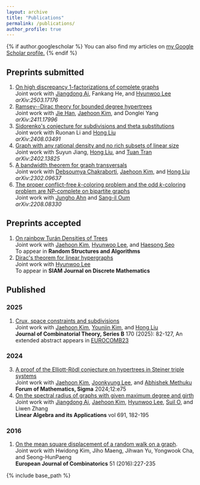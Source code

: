 ```yaml
---
layout: archive
title: "Publications"
permalink: /publications/
author_profile: true
---
```


{% if author.googlescholar %}
  You can also find my articles on <u><a href="{{author.googlescholar}}">my Google Scholar profile</a>.</u>
{% endif %}



## Preprints submitted
1. [On high discrepancy $1$-factorizations of complete graphs](https://arxiv.org/abs/2503.17176)   
Joint work with [Jiangdong Ai](https://my.nankai.edu.cn/sms/ajd/list.htm), Fankang He, and [Hyunwoo Lee](https://sites.google.com/view/hyunwoo-lee/)   
<i>arXiv:2503.17176</i>
1. [Ramsey--Dirac theory for bounded degree hypertrees](https://arxiv.org/abs/2411.17996)   
Joint work with [Jie Han](https://jiehan773.github.io/), [Jaehoon Kim](https://sites.google.com/view/jaehoon-kim/home), and Donglei Yang   
<i>arXiv:2411.17996</i>   
1. [Sidorenko's conjecture for subdivisions and theta substitutions](https://www.arxiv.org/abs/2408.03491)   
Joint work with Ruonan Li and [Hong Liu](https://www.ibs.re.kr/ecopro/hongliu/)   
<i>arXiv:2408.03491</i>
1. [Graph with any rational density and no rich subsets of linear size](https://arxiv.org/abs/2402.13825)   
Joint work with Suyun Jiang, [Hong Liu](https://www.ibs.re.kr/ecopro/hongliu/), and [Tuan Tran](https://tuaentran.wixsite.com/homepage)    
<i>arXiv:2402.13825</i>   
1. [A bandwidth theorem for graph transversals](https://arxiv.org/abs/2302.09637)  
Joint work with [Debsoumya Chakraborti](https://dimag.ibs.re.kr/home/debsoumya/), [Jaehoon Kim](https://sites.google.com/view/jaehoon-kim/home), and [Hong Liu](https://www.ibs.re.kr/ecopro/hongliu/)  
<i>arXiv:2302.09637</i>
3. [The proper conflict-free $k$-coloring problem and the odd $k$-coloring problem are NP-complete on
bipartite graphs](https://arxiv.org/abs/2208.08330)  
Joint work with [Jungho Ahn](https://dimag.ibs.re.kr/home/jungho/) and [Sang-il Oum](https://dimag.ibs.re.kr/home/sangil/)  
<i>arXiv:2208.08330</i>


## Preprints accepted
1. [On rainbow Turán Densities of Trees](https://arxiv.org/abs/2312.15956)   
Joint work with [Jaehoon Kim](https://sites.google.com/view/jaehoon-kim/home), [Hyunwoo Lee](https://sites.google.com/view/hyunwoo-lee/), and [Haesong Seo](https://sites.google.com/view/haesongseo/home)   
To appear in <b>Random Structures and Algorithms</b>   
1. [Dirac's theorem for linear hypergraphs](https://arxiv.org/abs/2403.14269)   
Joint work with [Hyunwoo Lee](https://sites.google.com/view/hyunwoo-lee/)    
To appear in <b>SIAM Journal on Discrete Mathematics</b>



## Published

### 2025
1. [Crux, space constraints and subdivisions](https://arxiv.org/abs/2207.06653)  
Joint work with [Jaehoon Kim](https://sites.google.com/view/jaehoon-kim/home), [Younjin Kim](https://sites.google.com/site/younjinkimsite/), and [Hong Liu](https://www.ibs.re.kr/ecopro/hongliu/)   
<b>Journal of Combinatorial Theory, Series B</b> 170 (2025): 82-127, An extended abstract appears in [EUROCOMB23](https://journals.muni.cz/eurocomb/article/view/35618)

### 2024
3. [A proof of the Elliott-Rödl conjecture on hypertrees in Steiner triple systems](https://arxiv.org/abs/2208.10370)  
Joint work with [Jaehoon Kim](https://sites.google.com/view/jaehoon-kim/home), [Joonkyung Lee](https://sites.google.com/site/joonkyungleemaths/), and [Abhishek Methuku](https://sites.google.com/view/abhishekmethuku)   
<b>Forum of Mathematics, Sigma</b> 2024;12:e75
1. [On the spectral radius of graphs with given maximum degree and girth](https://www.sciencedirect.com/science/article/pii/S0024379524001162)   
Joint work with [Jiangdong Ai](https://my.nankai.edu.cn/sms/ajd/list.htm), [Jaehoon Kim](https://sites.google.com/view/jaehoon-kim/home), [Hyunwoo Lee](https://sites.google.com/view/hyunwoo-lee/), [Suil O](https://sites.google.com/view/suiloh), and Liwen Zhang   
<b>Linear Algebra and its Applications</b> vol 691, 182-195

### 2016

1. [On the mean square displacement of a random walk on a graph](https://www.sciencedirect.com/science/article/pii/S0195669815001262).   
Joint work with Hwidong Kim, Jiho Maeng, Jihwan Yu, Yongwook Cha, and Seong-HunPaeng  
<b>European Journal of Combinatorics</b> 51 (2016):227-235



{% include base_path %}

